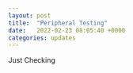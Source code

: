 ```yaml
---
layout: post
title:  "Peripheral Testing"
date:   2022-02-23 08:05:40 +0000
categories: updates
---
```


Just Checking 
